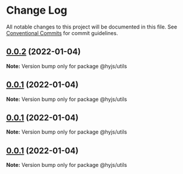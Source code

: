 # Change Log

All notable changes to this project will be documented in this file.
See [Conventional Commits](https://conventionalcommits.org) for commit guidelines.

## [0.0.2](https://github.com/heiyehk/heiye/compare/v0.0.1-alpha.6...v0.0.2) (2022-01-04)

**Note:** Version bump only for package @hyjs/utils





## [0.0.1](https://github.com/heiyehk/heiye/compare/v0.0.1-alpha.6...v0.0.1) (2022-01-04)

**Note:** Version bump only for package @hyjs/utils





## [0.0.1](https://github.com/heiyehk/heiye/compare/v0.0.1-alpha.6...v0.0.1) (2022-01-04)

**Note:** Version bump only for package @hyjs/utils





## [0.0.1](https://github.com/heiyehk/heiye/compare/v0.0.1-alpha.6...v0.0.1) (2022-01-04)

**Note:** Version bump only for package @hyjs/utils
